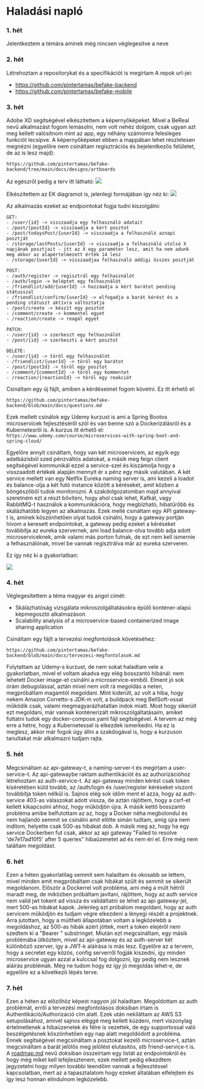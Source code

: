 # Haladási napló

### 1. hét
Jelentkeztem a témára aminek még nincsen véglegesítve a neve

### 2. hét
Létrehoztam a repositorykat és a specifikációt is megírtam
A repok url-jei:
- https://github.com/pintertamas/befake-backend
- https://github.com/pintertamas/befake-mobile

### 3. hét
Adobe XD segítségével elkészítettem a képernyőképeket. Mivel a BeReal nevű alkalmazást fogom lemásolni, nem volt nehéz dolgom, csak ugyan azt meg kellett valósítnom mint az app, egy néhány számomra felesleges funkciót lecsípve.
A képernyőképeket ebben a mappában lehet részletesen megnézni (egyelőre nem csináltam regisztrációs és bejelentkezős felületet, de az is lesz majd):

```https://github.com/pintertamas/befake-backend/tree/main/docs/designs/artboards```

Az egészről pedig a terv itt látható:
![](https://github.com/pintertamas/befake-backend/blob/main/docs/designs/Screenshot%202022-09-18%20at%200.44.35.png)

Elkészítettem az EK diagramot is, jelenlegi formájában így néz ki:
![](https://github.com/pintertamas/befake-backend/blob/main/docs/ER%20diagrams/BeFake%20ER%20diagram_2.png)

Az alkalmazás ezeket az endpointokat fogja tudni kiszolgálni:

```
GET:
- /user/{id} -> visszaadja egy felhasználó adatait
- /post/{postId} -> visszaadja a kért posztot
- /post/todaysPost/{userId} -> visszaadja a felhasználó aznapi posztját
- /storage/lastPosts/{userId} -> visszaadja a felhasználó utolsó X napjának posztjait - itt az X egy paraméter lesz, amit ha nem adunk meg akkor az alapértelmezett érték 14 lesz
- /storage/{userId} -> visszaadjaa felhasználó addigi összes posztját

POST:
- /auth/register -> regisztrál egy felhasználót
- /auth/login -> beléptet egy felhasználót
- /friendlist/add/{userId} -> hozzáadja a kért barátot pending státusszal
- /friendlist/confirm/{userId} -> elfogadja a barát kérést és a pending státuszt aktívra változtatja
- /post/create -> készít egy posztot
- /comment/create -> kommentel egyet
- /reaction/create -> reagál egyet

PATCH:
- /user/{id} -> szerkeszt egy felhasználót
- /post/{id} -> szerkeszti a kért posztot

DELETE:
- /user/{id} -> töröl egy felhasználót
- /friendlist/{userId} -> töröl egy barátot
- /post/{postId} -> töröl egy posztot
- /comment/{commentId} -> töröl egy kommentet
- /reaction/{reactionId} -> töröl egy reakciót
```

Csináltam egy új fájlt, amiben a kérdéseimet fogom követni. Ez itt érhető el:

```https://github.com/pintertamas/befake-backend/blob/main/docs/questions.md```

Ezek mellett csinálok egy Udemy kurzust is ami a Spring Bootos microservicek fejlesztéséről szól és van benne szó a Dockerizálásról és a Kubernetesről is.
A kurzus itt érhető el: ```https://www.udemy.com/course/microservices-with-spring-boot-and-spring-cloud/```

Egyelőre annyit csináltam, hogy van két microservicem, az egyik egy adatbázisból szed pénzváltós adatokat, a másik meg feign client segítségével kommunikál ezzel a service-szel és kiszámolja hogy a visszaadott értékek alapján mennyit ér x pénz egy másik valutában.
A két service mellett van egy Netflix Eureka naming server is, ami kezeli a loadot és balance-olja a két futó instance között a kéréseket, amit közben a böngészőből tudok monitorozni. A szakdolgozatomban majd annyival szeretném ezt a részt bővíteni, hogy ahol csak lehet, Kafkát, vagy RabbitMQ-t használok a kommunikációra, hogy megbízható, hibatűrőbb és skálázhatóbb legyen az alkalmazás.
Ezek mellé csináltam egy API gateway-t is, aminek köszönhetően olyat tudok csinálni, hogy a gateway portján hívom a keresett endpointokat, a gateway pedig ezeket a kéréseket továbbítja az eureka szervernek, ami load balance-olva tovább adja adott microserviceknek, amik valami más porton futnak, de ezt nem kell ismernie a felhasználónak, mivel be vannak regisztrálva már az eureka szerveren.

Ez így néz ki a gyakorlatban:

![](https://i0.wp.com/kishoretechblog.com/wp-content/uploads/2020/04/API-Gateway.png?w=791&ssl=1)

### 4. hét
Véglegesítettem a téma magyar és angol címét:
- Skálázhatóság vizsgálata mikroszolgáltatásokra épülő konténer-alapú képmegosztó alkalmazáson
- Scalability analysis of a microservice-based containerized image sharing application

Csináltam egy fájlt a tervezési megfontolások követéséhez:

```https://github.com/pintertamas/befake-backend/blob/main/docs/tervezesi-megfontolasok.md```

Folytattam az Udemy-s kurzust, de nem sokat haladtam vele a gyakorlatban, mivel el voltam akadva egy elég bosszantó hibánál: nem lehetett Docker image-et csinálni a microservice-eimből. Elment jó sok órám debugolással, aztán mivel nem volt rá megoldás a neten, megpróbáltam magamtól megoldani.
Mint kiderült, az volt a hiba, hogy nekem Amazon Corretto-s JDK-m volt, a buildpack meg BellSoft-ossal működik csak, valami megmagyarázhatatlan indok miatt.
Most hogy sikerült ezt megoldani, már vannak konténerizált mikroszolgáltatásaim, amiket futtatni tudok egy docker-compose.yaml fájl segítségével.
A tervem az még erre a hétre, hogy a Kubernetessel is elkezdek ismerkedni. Ha ez is meglesz, akkor már fogok úgy állni a szakdogával is, hogy a kurzuson tanultakat már alkalmazni tudjam rajta.

### 5. hét
Megcsináltam az api-gateway-t, a naming-server-t és megírtam a user-service-t. Az api-gatewaybe raktam authentikációt és az authorizációhoz létrehoztam az auth-service-t. Az api-gateway minden kérést csak token kíséretében küld tovább, az /auth/login és /user/register kéréseket viszont továbbítja token nélkül is. Sajnos elég sok időm ment el azza, hogy az auth-service 403-as válaszokat adott vissza, de aztán rájöttem, hogy a csrf-et kellett kikapcsolni ahhoz, hogy működjön újra.
A másik kettő bosszantó probléma amibe belfutottam az az, hogy a Docker néha megbolondul és nem hajlandó semmit se csinálni amit előtte simán tudtam, amíg újra nem indítom, helyette csak 500-as hibákat dob. A másik meg az, hogy ha egy service Dockerben fut csak, akkor az api gateway "Failed to resolve 'de7e17ad10f5' after 5 queries" hibaüzenetet ad és nem éri el. Erre még nem találtam megoldást.

### 6. hét
Ezen a héten gyakorlatilag semmit sem haladtam és okosabb se lettem, mivel minden amit megpróbáltam csak hibákat szült és semmit se sikerült megoldanom. Először a Dockerrel volt probléma, ami még a múlt hétről maradt meg, de miközben próbáltam javítani, rájöttem, hogy az auth service nem valid jwt tokent ad vissza és validáltatni se lehet az api gateway-jel, mert 500-as hibákat kapok. Jelenleg azt próbálom megoldani, hogy az auth servicem működjön és tudjam végre elkezdeni a lényegi részét a projektnek.
Arra jutottam, hogy a múltheti állapotában voltam a legközelebb a megoldáshoz, az 500-as hibák azért jöttek, mert a token elejéről nem szedtem ki a "Bearer " substringet. Miután ezt megcsináltam, egy másik problémába ütköztem, mivel az api-gateway és az auth-server két különböző szerver, így a JWT-k aláírása is más lesz. Egyelőre az a tervem, hogy a secretet egy közös, config serverről fogják kiszedni, így minden microservice ugyan azzal a kulccsal fog dolgozni, így pedig nem lesznek aláírás problémák. Még ne tudom hogy ez így jó megoldás lehet-e, de egyelőre ez a következő lépés terve.

### 7. hét
Ezen a héten az előzőhöz képest nagyon jól haladtam. Megoldottam az auth problémát, erről a tervezési megfontolásos doksiban írtam is Authentikáció/Authorizáció cím alatt. Ezek után nekiláttam az AWS S3 setupolásához, amivel sajnos eléggé meg kellett küzdeni, mert viszonylag értelmetlenek a hibaüzenetek és félre is vezettek, de egy supportossal való beszélgetésnek köszönhetően egy nap alatt megoldódott a probléma.
Ennek segítségével megcsináltam a posztokat kezelő microservice-t, aztán megcsináltam a barát jelölős meg jelölést elutasítós, stb friend-service-t is.
A [roadmap.md](https://github.com/pintertamas/befake-backend/blob/main/docs/roadmap.md) nevű doksiban összeírtam egy listát az endpointokról és hogy még miket kell lefejlesztenem, ezek mellett pedig elkezdtem jegyzetelni hogy milyen további teendőim vannak a fejlesztéssel kapcsolatban, mert az a tapasztalatom hogy ezeket általában elfelejtem és így lesz honnan elindulnom legközelebb.
